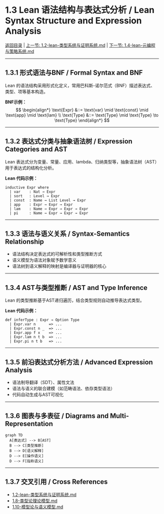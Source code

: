 # 1.3 Lean 语法结构与表达式分析 / Lean Syntax Structure and Expression Analysis

[返回目录](../CONTINUOUS_PROGRESS.md) | [上一节: 1.2-lean-类型系统与证明系统.md](1.2-lean-类型系统与证明系统.md) | [下一节: 1.4-lean-元编程与策略系统.md](1.4-lean-元编程与策略系统.md)

---

## 1.3.1 形式语法与BNF / Formal Syntax and BNF

Lean 的语法结构采用形式化定义，常用巴科斯-诺尔范式（BNF）描述表达式、类型、项等基本构造。

**BNF示例：**
$$
\begin{align*}
\text{Expr} &::= \text{var} \mid \text{const} \mid \text{app} \mid \text{lam} \\
\text{Type} &::= \text{Type} \mid \text{Type} \to \text{Type}
\end{align*}
$$

---

## 1.3.2 表达式分类与抽象语法树 / Expression Categories and AST

Lean 表达式分为变量、常量、应用、lambda、归纳类型等，抽象语法树（AST）用于表达式的结构化分析。

**Lean 代码示例：**

```lean
inductive Expr where
  | var    : Nat → Expr
  | sort   : Level → Expr
  | const  : Name → List Level → Expr
  | app    : Expr → Expr → Expr
  | lam    : Name → Expr → Expr → Expr
  | pi     : Name → Expr → Expr → Expr
```

---

## 1.3.3 语法与语义关系 / Syntax-Semantics Relationship

- 语法结构决定表达式的可解析性和类型推断方式
- 语义模型为语法对象赋予数学意义
- 语法树到语义解释的映射是编译器与证明器的核心

---

## 1.3.4 AST与类型推断 / AST and Type Inference

Lean 的类型推断基于AST递归遍历，结合类型规则自动推导表达式类型。

**Lean 代码示例：**

```lean
def inferType : Expr → Option Type
  | Expr.var n      => ...
  | Expr.const n _  => ...
  | Expr.app f x    => ...
  | Expr.lam n t b  => ...
  | Expr.pi n t b   => ...
```

---

## 1.3.5 前沿表达式分析方法 / Advanced Expression Analysis

- 语法制导翻译（SDT）、属性文法
- 语法与语义的联合建模（如范畴语法、依存类型语法）
- 代码自动生成与AST可视化

---

## 1.3.6 图表与多表征 / Diagrams and Multi-Representation

```mermaid
graph TD
  A[表达式] --> B[AST]
  B --> C[类型推断]
  B --> D[语义解释]
  D --> E[操作语义]
  D --> F[指称语义]
```

---

## 1.3.7 交叉引用 / Cross References

- [1.2-lean-类型系统与证明系统.md](1.2-lean-类型系统与证明系统.md)
- [1.8-类型论理论模型.md](1.8-类型论理论模型.md)
- [1.10-模型论与语义模型.md](1.10-模型论与语义模型.md)
